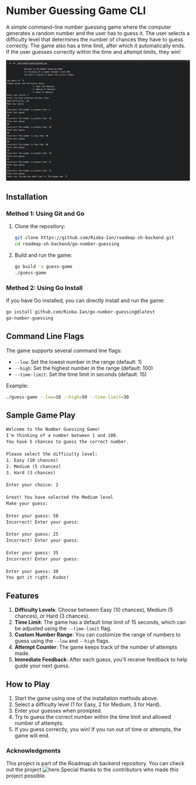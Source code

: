 # Number Guessing Game CLI

A simple command-line number guessing game where the computer generates a random number and the user has to guess it. The user selects a difficulty level that determines the number of chances they have to guess correctly. The game also has a time limit, after which it automatically ends. If the user guesses correctly within the time and attempt limits, they win!

![Game Screenshot](./images/guess-game.png)

## Installation

### Method 1: Using Git and Go

1. Clone the repository:

   ```bash
   git clone https://github.com/Rioba-Ian/roadmap-sh-backend.git
   cd roadmap-sh-backend/go-number-guessing
   ```

2. Build and run the game:
   ```bash
   go build -o guess-game
   ./guess-game
   ```

### Method 2: Using Go Install

If you have Go installed, you can directly install and run the game:

```bash
go install github.com/Rioba-Ian/go-number-guessing@latest
go-number-guessing
```

## Command Line Flags

The game supports several command line flags:

- `--low`: Set the lowest number in the range (default: 1)
- `--high`: Set the highest number in the range (default: 100)
- `--time-limit`: Set the time limit in seconds (default: 15)

Example:

```bash
./guess-game --low=10 --high=50 --time-limit=30
```

## Sample Game Play

```txt
Welcome to the Number Guessing Game!
I'm thinking of a number between 1 and 100.
You have 5 chances to guess the correct number.

Please select the difficulty level:
1. Easy (10 chances)
2. Medium (5 chances)
3. Hard (3 chances)

Enter your choice: 2

Great! You have selected the Medium level
Make your guess:

Enter your guess: 50
Incorrect! Enter your guess:

Enter your guess: 25
Incorrect! Enter your guess:

Enter your guess: 35
Incorrect! Enter your guess:

Enter your guess: 30
You got it right. Kudos!
```

## Features

1. **Difficulty Levels**: Choose between Easy (10 chances), Medium (5 chances), or Hard (3 chances).
2. **Time Limit**: The game has a default time limit of 15 seconds, which can be adjusted using the `--time-limit` flag.
3. **Custom Number Range**: You can customize the range of numbers to guess using the `--low` and `--high` flags.
4. **Attempt Counter**: The game keeps track of the number of attempts made.
5. **Immediate Feedback**: After each guess, you'll receive feedback to help guide your next guess.

## How to Play

1. Start the game using one of the installation methods above.
2. Select a difficulty level (1 for Easy, 2 for Medium, 3 for Hard).
3. Enter your guesses when prompted.
4. Try to guess the correct number within the time limit and allowed number of attempts.
5. If you guess correctly, you win! If you run out of time or attempts, the game will end.

### Acknowledgments

This project is part of the Roadmap.sh backend repository. You can check out the project ![here](https://roadmap.sh/projects/number-guessing-game).Special thanks to the contributors who made this project possible.
